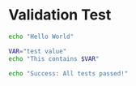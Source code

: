 # Validation Test

```bash
echo "Hello World"
```

```bash docci-output-contains="test value"
VAR="test value"
echo "This contains $VAR"
```

```bash docci-output-contains="Success"
echo "Success: All tests passed!"
```
